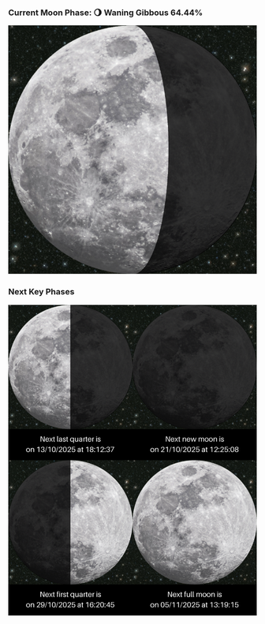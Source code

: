 ### Current Moon Phase: 🌖 Waning Gibbous 64.44%
![Moon Phase](moonphase.png)
### Next Key Phases
![Gallery](gallery.png)